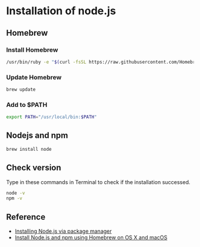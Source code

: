 # Installation of node.js

## Homebrew

### Install Homebrew

```sh
/usr/bin/ruby -e "$(curl -fsSL https://raw.githubusercontent.com/Homebrew/install/master/install)"
```

### Update Homebrew

```sh
brew update
```

### Add to $PATH

```sh
export PATH="/usr/local/bin:$PATH"
```

## Nodejs and npm

```sh
brew install node
```

## Check version

Type in these commands in Terminal to check if the installation successed.

```sh
node -v
npm -v
```

## Reference

- [Installing Node.js via package manager](https://nodejs.org/en/download/package-manager/#osx)
- [Install Node.js and npm using Homebrew on OS X and macOS](https://changelog.com/posts/install-node-js-with-homebrew-on-os-x)